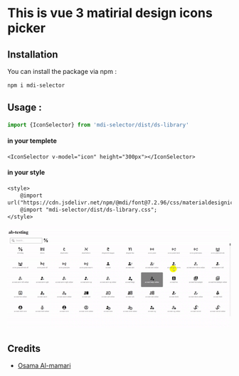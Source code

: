 # This is vue 3 matirial design icons picker 



## Installation

You can install the package via npm :

```bash
npm i mdi-selector
```

## Usage  :

```ts
import {IconSelector} from 'mdi-selector/dist/ds-library'
```
#### in  your templete
```angular2html
<IconSelector v-model="icon" height="300px"></IconSelector>
```


#### in  your style
```angular2html
<style>
    @import url("https://cdn.jsdelivr.net/npm/@mdi/font@7.2.96/css/materialdesignicons.min.css");
    @import "mdi-selector/dist/ds-library.css";
</style>
```
![desc.gif](desc.gif)
## Credits

- [Osama Al-mamari](https://github.com/OsamaAlmamri)

